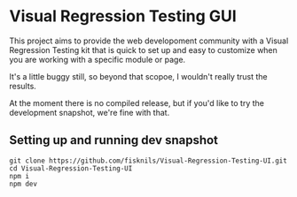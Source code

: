 # Visual Regression Testing GUI
This project aims to provide the web developoment community with a Visual Regression Testing kit that is quick to set up and easy to customize when you are working with a specific module or page.

It's a little buggy still, so beyond that scopoe, I wouldn't really trust the results.

At the moment there is no compiled release, but if you'd like to try the development snapshot, we're fine with that.

## Setting up and running dev snapshot
```
git clone https://github.com/fisknils/Visual-Regression-Testing-UI.git
cd Visual-Regression-Testing-UI
npm i
npm dev
```

